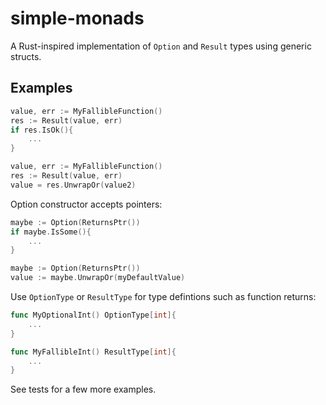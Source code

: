 # simple-monads

A Rust-inspired implementation of `Option` and `Result` types using generic structs.

## Examples
```go
value, err := MyFallibleFunction()
res := Result(value, err)
if res.IsOk(){
    ...
}
```

```go
value, err := MyFallibleFunction()
res := Result(value, err)
value = res.UnwrapOr(value2)
```

Option constructor accepts pointers:
```go
maybe := Option(ReturnsPtr())
if maybe.IsSome(){
    ...
}
```

```go
maybe := Option(ReturnsPtr())
value := maybe.UnwrapOr(myDefaultValue)
```

Use `OptionType` or `ResultType` for type defintions such as function returns:

```go
func MyOptionalInt() OptionType[int]{
    ...
}
```
```go
func MyFallibleInt() ResultType[int]{
    ...
}
```

See tests for a few more examples.
